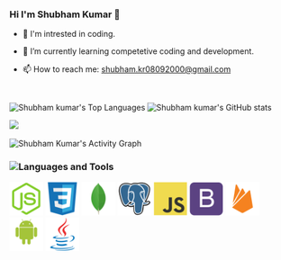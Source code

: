 ### Hi I'm Shubham Kumar 👋

<!--
**shubham0809200/shubham0809200** is a ✨ _special_ ✨ repository because its `README.md` (this file) appears on your GitHub profile.

Here are some ideas to get you started:

- 🔭 I’m currently working on ...
- 👯 I’m looking to collaborate on ...
- 🤔 I’m looking for help with ...
-->
- 👀 I'm intrested in coding.
- 🌱 I’m currently learning competetive coding and development.
- 📫 How to reach me: shubham.kr08092000@gmail.com

  <br/>
  
<p align="left">
<img alt="Shubham kumar's Top Languages" src="https://github-readme-stats.vercel.app/api/top-langs/?username=shubham0809200&langs_count=8&layout=compact&theme=react&hide_border=true&bg_color=1F222E&title_color=F85D7F&icon_color=F8D866&hide=Jupyter%20Notebook" height="192px"/>
 
<img alt="Shubham kumar's GitHub stats" src="https://github-readme-stats.vercel.app/api?username=shubham0809200&show_icons=true&theme=radical" height="192px"/>
<!-- ![Anurag's GitHub stats](https://github-readme-stats.vercel.app/api?username=shubham0809200&show_icons=true&theme=radical) -->
</p>
  
 
![](https://komarev.com/ghpvc/?username=your-github-shubham0809200&style=flat-square)

<img alt="Shubham Kumar's Activity Graph" src="https://activity-graph.herokuapp.com/graph?username=shubham0809200&bg_color=1F222E&color=F8D866&line=F85D7F&point=FFFFFF&hide_border=true" />

<h3 align="left"><img src="https://media.giphy.com/media/WUlplcMpOCEmTGBtBW/giphy.gif" width="50">Languages and Tools</h3> 

<p align="left">
<img src="https://raw.githubusercontent.com/devicons/devicon/9f4f5cdb393299a81125eb5127929ea7bfe42889/icons/nodejs/nodejs-original.svg" height="auto" width="60px">
<!-- <img src="https://www.pngfind.com/pngs/m/136-1363736_express-js-icon-png-transparent-png.png" height="auto" width="40px"> -->
  <img src="https://raw.githubusercontent.com/devicons/devicon/9f4f5cdb393299a81125eb5127929ea7bfe42889/icons/css3/css3-original.svg" height="auto" width="60px">
  <img src="https://raw.githubusercontent.com/devicons/devicon/9f4f5cdb393299a81125eb5127929ea7bfe42889/icons/mongodb/mongodb-original.svg" height="auto" width="60px">
  <img src="https://raw.githubusercontent.com/devicons/devicon/9f4f5cdb393299a81125eb5127929ea7bfe42889/icons/postgresql/postgresql-original.svg" height="auto" width="60px">
  <img src="https://raw.githubusercontent.com/devicons/devicon/9f4f5cdb393299a81125eb5127929ea7bfe42889/icons/javascript/javascript-original.svg" height="auto" width="60px">
   <img src="https://raw.githubusercontent.com/devicons/devicon/9f4f5cdb393299a81125eb5127929ea7bfe42889/icons/bootstrap/bootstrap-plain.svg" height="auto" width="60px">
   <img src="https://raw.githubusercontent.com/devicons/devicon/9f4f5cdb393299a81125eb5127929ea7bfe42889/icons/firebase/firebase-plain.svg" height="auto" width="60px">
   <img src="https://raw.githubusercontent.com/devicons/devicon/9f4f5cdb393299a81125eb5127929ea7bfe42889/icons/android/android-original-wordmark.svg" height="auto" width="60px">
   <img src="https://raw.githubusercontent.com/devicons/devicon/9f4f5cdb393299a81125eb5127929ea7bfe42889/icons/java/java-original.svg" height="auto" width="60px">
<!--        <img src="https://raw.githubusercontent.com/devicons/devicon/9f4f5cdb393299a81125eb5127929ea7bfe42889/icons/react/react-original.svg" height="auto" width="60px"> -->
</p>
<br><br>


<!-- 
## Contact Me  :maple_leaf:

<p align="center"> -->


<!-- - 💬 Ask me about web and Android development -->

<!--
- 😄 Pronouns: ...
- ⚡ Fun fact: ...
-->
